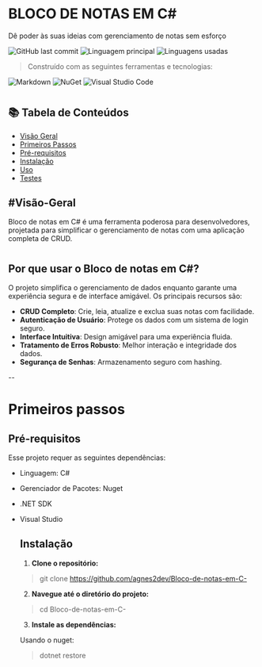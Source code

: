 # BLOCO DE NOTAS EM C#

Dê poder às suas ideias com gerenciamento de notas sem esforço

![GitHub last commit](https://img.shields.io/github/last-commit/agnes2dev/Bloco?label=%C3%BAltimo%20commit)
![Linguagem principal](https://img.shields.io/badge/C%23-100%25-blue)
![Linguagens usadas](https://img.shields.io/badge/Linguagens-1-blue)



> Construído com as seguintes ferramentas e tecnologias:

![Markdown](https://img.shields.io/badge/Markdown-%23000000.svg?style=flat&logo=markdown&logoColor=white)
![NuGet](https://img.shields.io/badge/NuGet-004880?style=flat&logo=nuget&logoColor=white)
![Visual Studio Code](https://img.shields.io/badge/Visual%20Studio-007ACC?style=flat&logo=visual%20studio%20code&logoColor=white)

#

## 📚 Tabela de Conteúdos
- [Visão Geral](#visão-geral)
- [Primeiros Passos](#primeiros-passos)
- [Pré-requisitos](#pré-requisitos)
- [Instalação](#instalação)
- [Uso](#uso)
- [Testes](#testes)



## #Visão-Geral

Bloco de notas em C# é uma ferramenta poderosa para desenvolvedores, projetada para simplificar o gerenciamento de notas com uma aplicação completa de CRUD.

# 

## Por que usar o Bloco de notas em C#?

O projeto simplifica o gerenciamento de dados enquanto garante uma experiência segura e de interface amigável. Os principais recursos são:

- **CRUD Completo**: Crie, leia, atualize e exclua suas notas com facilidade.
- **Autenticação de Usuário**: Protege os dados com um sistema de login seguro.
- **Interface Intuitiva**: Design amigável para uma experiência fluida.
- **Tratamento de Erros Robusto**: Melhor interação e integridade dos dados.
- **Segurança de Senhas**: Armazenamento seguro com hashing.

--

# Primeiros passos

## Pré-requisitos

Esse projeto requer as seguintes dependências: 

- Linguagem: C#
- Gerenciador de Pacotes: Nuget
- .NET SDK
- Visual Studio


  ## Instalação

  1. **Clone o repositório:**
  > git clone https://github.com/agnes2dev/Bloco-de-notas-em-C-
   
  2. **Navegue até o diretório do projeto:**
  > cd Bloco-de-notas-em-C-

  3. **Instale as dependências:**

  Usando o nuget:
  >dotnet restore
     
  
